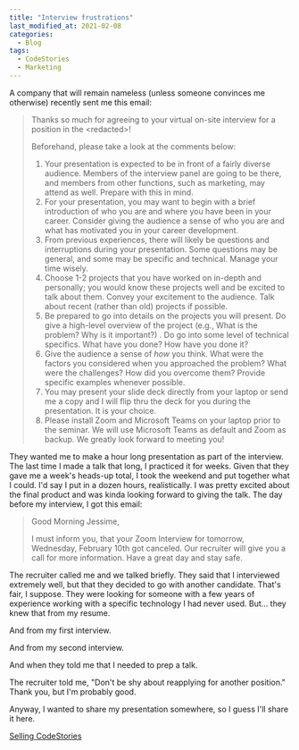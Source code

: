 ```yaml
---
title: "Interview frustrations"
last_modified_at: 2021-02-08
categories:
  - Blog
tags:
  - CodeStories
  - Marketing
---
```


A company that will remain nameless (unless someone convinces me otherwise) recently sent me this email:


> Thanks so much for agreeing to your virtual on-site interview for a position in the \<redacted\>!
>
> Beforehand, please take a look at the comments below:
>
> 1.  Your presentation is expected to be in front of a fairly diverse audience.  Members of the interview panel are going to be there, and members from other functions, such as marketing, may attend as well.  Prepare with this in mind.
> 2.  For your presentation, you may want to begin with a brief introduction of who you are and where you have been in your career.  Consider giving the audience a sense of who you are and what has motivated you in your career development.
> 3.  From previous experiences, there will likely be questions and interruptions during your presentation.  Some questions may be general, and some may be specific and technical.  Manage your time wisely.
> 4.  Choose 1-2 projects that you have worked on in-depth and personally; you would know these projects well and be excited to talk about them.  Convey your excitement to the audience.  Talk about recent (rather than old) projects if possible.
> 5.  Be prepared to go into details on the projects you will present.  Do give a high-level overview of the project (e.g., What is the problem?  Why is it important?) . Do go into some level of technical specifics.  What have you done?  How have you done it?
> 6.  Give the audience a sense of *how* you think.  What were the factors you considered when you approached the problem?  What were the challenges?  How did you overcome them?  Provide specific examples whenever possible.
> 7.  You may present your slide deck directly from your laptop or send me a copy and I will flip thru the deck for you during the presentation.  It is your choice.
> 8.  Please install Zoom and Microsoft Teams on your laptop prior to the seminar.  We will use Microsoft Teams as default and Zoom as backup.
> We greatly look forward to meeting you!

They wanted me to make a hour long presentation as part of the interview.
The last time I made a talk that long, I practiced it for weeks.
Given that they gave me a week's heads-up total, I took the weekend and put together what I could.
I'd say I put in a dozen hours, realistically.
I was pretty excited about the final product and was kinda looking forward to giving the talk.
The day before my interview, I got this email:

> Good Morning Jessime,
>
> I must inform you, that your Zoom Interview for tomorrow, Wednesday, February 10th got canceled.  Our recruiter will give you a call for more information.
> Have a great day and stay safe.

The recruiter called me and we talked briefly.
They said that I interviewed extremely well, but that they decided to go with another candidate.
That's fair, I suppose.
They were looking for someone with a few years of experience working with a specific technology I had never used.
But... they knew that from my resume.

And from my first interview.

And from my second interview.

And when they told me that I needed to prep a talk.

The recruiter told me, "Don't be shy about reapplying for another position."
Thank you, but I'm probably good.

Anyway, I wanted to share my presentation somewhere, so I guess I'll share it here.

[Selling CodeStories](https://docs.google.com/presentation/d/1z9ik2u0bgnCSdCC2iMrLrcbp6msi3bqS3hhDA8vSOhc/edit?usp=sharing)
